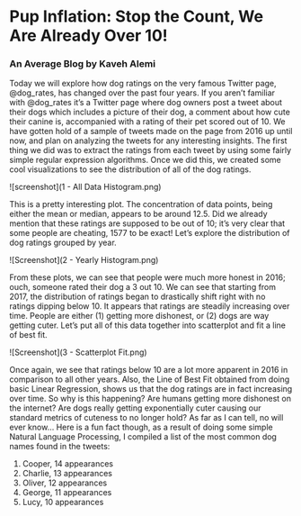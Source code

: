 # Pup Inflation: Stop the Count, We Are Already Over 10!
### An Average Blog by Kaveh Alemi

Today we will explore how dog ratings on the very famous Twitter page, @dog_rates, has changed over the past four years. If you aren’t familiar with @dog_rates it’s a Twitter page where dog owners post a tweet about their dogs which includes a picture of their dog, a comment about how cute their canine is, accompanied with a rating of their pet scored out of 10. We have gotten hold of a sample of tweets made on the page from 2016 up until now, and plan on analyzing the tweets for any interesting insights. The first thing we did was to extract the ratings from each tweet by using some fairly simple regular expression algorithms. Once we did this, we created some cool visualizations to see the distribution of all of the dog ratings.

![screenshot](1 - All Data Histogram.png)

This is a pretty interesting plot. The concentration of data points, being either the mean or median, appears to be around 12.5. Did we already mention that these ratings are supposed to be out of 10; it’s very clear that some people are cheating, 1577 to be exact! Let’s explore the distribution of dog ratings grouped by year.

![Screenshot](2 - Yearly Histogram.png)

From these plots, we can see that people were much more honest in 2016; ouch, someone rated their dog a 3 out 10. We can see that starting from 2017, the distribution of ratings began to drastically shift right with no ratings dipping below 10. It appears that ratings are steadily increasing over time. People are either (1) getting more dishonest, or (2) dogs are way getting cuter. Let’s put all of this data together into scatterplot and fit a line of best fit.

![Screenshot](3 - Scatterplot Fit.png)

Once again, we see that ratings below 10 are a lot more apparent in 2016 in comparison to all other years. Also, the Line of Best Fit obtained from doing basic Linear Regression, shows us that the dog ratings are in fact increasing over time. So why is this happening? Are humans getting more dishonest on the internet? Are dogs really getting exponentially cuter causing our standard metrics of cuteness to no longer hold? As far as I can tell, no will ever know… Here is a fun fact though, as a result of doing some simple Natural Language Processing, I compiled a list of the most common dog names found in the tweets:

1)	Cooper, 14 appearances
2)	Charlie, 13 appearances
3)	Oliver, 12 appearances
4)	George, 11 appearances
5)	Lucy,	10 appearances
